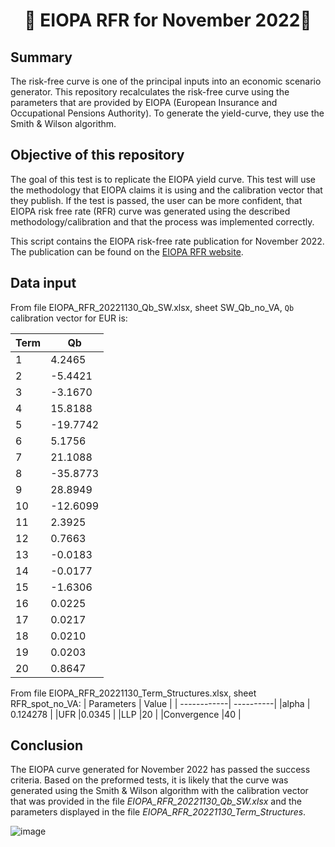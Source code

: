 <h1 align="center" style="border-botom: none">
  <b>
    🐍 EIOPA RFR for November 2022🐍     
  </b>
</h1>

## Summary

The risk-free curve is one of the principal inputs into an economic scenario generator. This repository recalculates the risk-free curve using the parameters that are provided by EIOPA (European Insurance and Occupational Pensions Authority). To generate the yield-curve, they use the Smith & Wilson algorithm.

## Objective of this repository

The goal of this test is to replicate the EIOPA yield curve. This test will use the methodology that EIOPA claims it is using and the calibration vector that they publish. If the test is passed, the user can be more confident, that EIOPA risk free rate (RFR) curve was generated using the described methodology/calibration and that the process was implemented correctly. 

This script contains the EIOPA risk-free rate publication for November 2022. The publication can be found on the [EIOPA RFR website](https://www.eiopa.europa.eu/tools-and-data/risk-free-interest-rate-term-structures_en).

## Data input

From file EIOPA_RFR_20221130_Qb_SW.xlsx, sheet SW_Qb_no_VA, `Qb` calibration vector for EUR is: 

| Term       | Qb         | 
| -----------| ---------- | 
|1	         | 4.2465     |
|2	         |-5.4421     |
|3	         |-3.1670     |
|4	         | 15.8188    |
|5	         |-19.7742    |
|6	         | 5.1756     |
|7	         | 21.1088    |
|8	         |-35.8773    |
|9           | 28.8949    |
|10	         |-12.6099    |
|11          | 2.3925     |
|12          | 0.7663     |
|13          |-0.0183     |
|14	         |-0.0177     |
|15          |-1.6306     |
|16	         | 0.0225     |
|17	         | 0.0217     |
|18          | 0.0210     |
|19	         | 0.0203     |
|20	         | 0.8647     |

From file EIOPA_RFR_20221130_Term_Structures.xlsx, sheet RFR_spot_no_VA:
| Parameters  | Value     | 
| ------------| ----------| 
|alpha	      | 0.124278  |
|UFR	        |0.0345     |
|LLP	        |20         |
|Convergence	|40         |

## Conclusion

The EIOPA curve generated for November 2022 has passed the success criteria. Based on the preformed tests, it is likely that the curve was generated using the Smith & Wilson algorithm with the calibration vector that was provided in the file *EIOPA_RFR_20221130_Qb_SW.xlsx* and the parameters displayed in the file *EIOPA_RFR_20221130_Term_Structures*.

![image](https://user-images.githubusercontent.com/95974474/210178008-4c829c01-39d2-470d-9d67-5abfb8ce487a.png)
